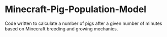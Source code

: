 # Minecraft-Pig-Population-Model
Code written to calculate a number of pigs after a given number of minutes based on Minecraft breeding and growing mechanics.
